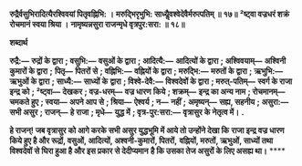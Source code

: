 **रुद्रैर्वसुभिरादित्यैरश्विवयां पितृवह्निभि: ।** **मरुद्भिरृभुभि: साध्यैॢवश्वेदेवैर्मरुत्पतिम् ॥ १७॥** **²ष्ट्वा वज्रधरं शक्रं रोचमानं स्वया श्रिया ।** **नामृष्यन्नसुरा राजन्मृधे वृत्रपुर:सरा: ॥ १८॥** 

**शब्दार्थ** 

**रुद्रै:—** **रुद्रों के द्वारा** **; वसुभि:—** **वसुओं के द्वारा** **; आदित्यै:—** **आदित्यों के द्वारा** **; अश्विवयाम्—** **अश्विनी कुमारों के द्वारा** **;** **पितृ—** **पितरों से** **; वह्निभि:—** **वह्नियों के द्वारा** **; मरुद्भि:—** **मरुतों के द्वारा** **; ऋभुभि:—** **ऋभुओं के द्वारा** **; साध्यै:—** **साध्यों के** **द्वारा** **; विश्वे-देवै:—** **विश्वदेवों के द्वारा** **; मरुत्-पतिम्—** **स्वर्ग के राजा इन्द्र को** **; ²ष्ट्वा—** **देखकर** **; वज्र-धरम्—** **वज्र धारण** **किये** **; शक्रम्—** **इन्द्र का अन्य नाम** **; रोचमानम्—** **चमकते हुए** **; स्वया—** **अपने आप से** **; श्रिया—** **ऐश्वर्य** **; न—** **नहीं** **;** **अमृष्यन्—** **सह्य, सहनीय** **; असुरा:—** **सभी असुर** **; राजन्—** **हे राजा** **; मृधे—** **युद्ध में** **; वृत्र-पुर:सरा:—** **वृत्रासुर के नेतृत्व में।** **.** 

**हे राजन्! जब वृत्रासुर को आगे करके सभी असुर युद्धभूमि में आये तो उन्होंने देखा कि** **राजा इन्द्र वज्र धारण किये हुए है और रूद्रों, वसुओं, आदित्यों, अश्वनी-कुमारों, पितरों,** **वह्नियों, मरुतों, ऋभुओं, साध्यों तथा विश्वदेवों से घिरा हुआ है और इस प्रकार से देदीप्यमान** **है कि उसका तेज असुरों के लिए असह्य था।** **** 
